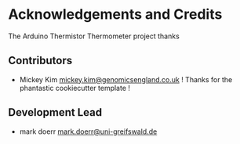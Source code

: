 
# Acknowledgements and Credits

The Arduino Thermistor Thermometer project thanks


Contributors
------------

* Mickey Kim <mickey.kim@genomicsengland.co.uk>  ! Thanks for the phantastic cookiecutter template !


Development Lead
----------------

* mark doerr <mark.doerr@uni-greifswald.de>